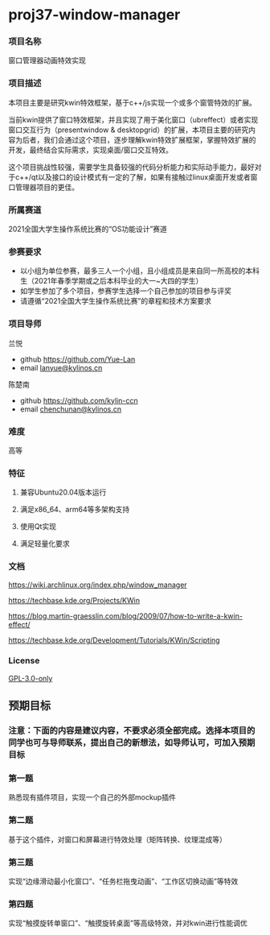 # proj37-window-manager
### 项目名称
窗口管理器动画特效实现

### 项目描述

本项目主要是研究kwin特效框架，基于c++/js实现一个或多个窗管特效的扩展。

当前kwin提供了窗口特效框架，并且实现了用于美化窗口（ubreffect）或者实现窗口交互行为（presentwindow & desktopgrid）的扩展，本项目主要的研究内容为后者，我们会通过这个项目，逐步理解kwin特效扩展框架，掌握特效扩展的开发，最终结合实际需求，实现桌面/窗口交互特效。

这个项目挑战性较强，需要学生具备较强的代码分析能力和实际动手能力，最好对于c++/qt以及接口的设计模式有一定的了解，如果有接触过linux桌面开发或者窗口管理器项目的更佳。

### 所属赛道

2021全国大学生操作系统比赛的“OS功能设计”赛道



### 参赛要求

- 以小组为单位参赛，最多三人一个小组，且小组成员是来自同一所高校的本科生（2021年春季学期或之后本科毕业的大一~大四的学生）
- 如学生参加了多个项目，参赛学生选择一个自己参加的项目参与评奖
- 请遵循“2021全国大学生操作系统比赛”的章程和技术方案要求



### 项目导师

兰悦

* github https://github.com/Yue-Lan
* email lanyue@kylinos.cn

陈楚南

* github https://github.com/kylin-ccn
* email chenchunan@kylinos.cn



### 难度

高等



### 特征

1. 兼容Ubuntu20.04版本运行

2. 满足x86_64、arm64等多架构支持

3. 使用Qt实现

4. 满足轻量化要求



### 文档

https://wiki.archlinux.org/index.php/window_manager

https://techbase.kde.org/Projects/KWin

https://blog.martin-graesslin.com/blog/2009/07/how-to-write-a-kwin-effect/

https://techbase.kde.org/Development/Tutorials/KWin/Scripting

### License

[GPL-3.0-only](https://opensource.org/licenses/GPL-3.0)



## 预期目标

### 注意：下面的内容是建议内容，不要求必须全部完成。选择本项目的同学也可与导师联系，提出自己的新想法，如导师认可，可加入预期目标

### 第一题

熟悉现有插件项目，实现一个自己的外部mockup插件

### 第二题

基于这个插件，对窗口和屏幕进行特效处理（矩阵转换、纹理混成等）

### 第三题

实现“边缘滑动最小化窗口”、“任务栏拖曳动画”、“工作区切换动画”等特效

### 第四题

实现“触摸旋转单窗口”、“触摸旋转桌面”等高级特效，并对kwin进行性能调优